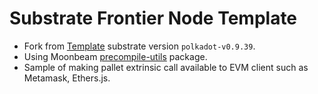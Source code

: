 # Substrate Frontier Node Template

- Fork from [Template](https://github.com/paritytech/frontier/tree/polkadot-v0.9.39/template) substrate version `polkadot-v0.9.39`.
- Using Moonbeam [precompile-utils](https://github.com/PureStake/moonbeam/tree/master/precompiles/utils) package.
- Sample of making pallet extrinsic call available to EVM client such as Metamask, Ethers.js.
